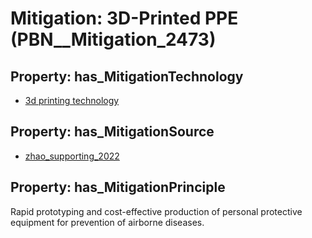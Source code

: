 # Mitigation: __3D-Printed PPE__ (PBN__Mitigation_2473)

## Property: has_MitigationTechnology

* [3d printing technology](../Technology/PBN__Technology_4517)

## Property: has_MitigationSource

* [zhao_supporting_2022](../Article/PBN__Article_266)

## Property: has_MitigationPrinciple

Rapid prototyping and cost-effective production of personal protective equipment for prevention of airborne diseases.

